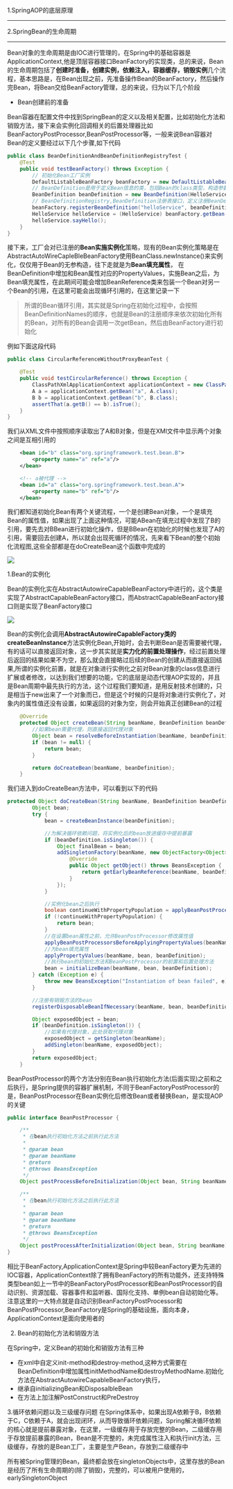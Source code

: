 
1.SpringAOP的底层原理

---

2.SpringBean的生命周期

---

Bean对象的生命周期是由IOC进行管理的，在Spring中的基础容器是ApplicationContext,他是顶层容器接口BeanFactory的实现类，总的来说，Bean的生命周期包括了**创建时准备，创建实例，依赖注入，容器缓存，销毁实例**几个流程，基本思路是，在Bean出现之前，先准备操作Bean的BeanFactory，然后操作完Bean，将Bean交给BeanFactory管理，总的来说，归为以下几个阶段

- Bean创建前的准备

Bean容器在配置文件中找到SpringBean的定义以及相关配置，比如初始化方法和销毁方法，接下来会实例化回调相关的后置处理器比如BeanFactoryPostProcessor,BeanPostProcessor等，一般来说Bean容器对Bean的定义要经过以下几个步骤,如下代码

```java
public class BeanDefinitionAndBeanDefinitionRegistryTest {
	@Test
	public void testBeanFactory() throws Exception {
		// 初始化Bean工厂实例
		DefaultListableBeanFactory beanFactory = new DefaultListableBeanFactory();
		// BeanDefinition是用于定义Bean信息的类，包括Bean的class类型，构造参数，属性等信息，每个Bean都会关联一个BeanDefinetion例
		BeanDefinition beanDefinition = new BeanDefinition(HelloService.class);
		// BeanDefinitionRegistry,BeanDefinition注册表接口，定义注册BeanDefinition的方法
		beanFactory.registerBeanDefinition("helloService", beanDefinition);
		HelloService helloService = (HelloService) beanFactory.getBean("helloService");
		helloService.sayHello();
	}
}
```

接下来，工厂会对已注册的**Bean实施实例化**策略，现有的Bean实例化策略是在AbstractAutoWireCapleBleBeanFactory使用BeanClass.newInstance()来实例化，仅仅用于Bean的无参构造，往下走就是为**Bean填充属性**， 在BeanDefinition中增加和Bean属性对应的PropertyValues，实施Bean之后，为Bean填充属性，在此期间可能会增加BeanReference类来包装一个Bean对另一个Bean的引用，在这里可能会出现循环引用的，在这里记录一下

> 所谓的Bean循环引用，其实就是Spring在初始化过程中，会按照BeanDefinitionNames的顺序，也就是Bean的注册顺序来依次初始化所有的Bean，对所有的Bean会调用一次getBean，然后由BeanFactory进行初始化

例如下面这段代码
```java
public class CircularReferenceWithoutProxyBeanTest {

	@Test
	public void testCircularReference() throws Exception {
		ClassPathXmlApplicationContext applicationContext = new ClassPathXmlApplicationContext("classpath:circular-reference-without-proxy-bean.xml");
		A a = applicationContext.getBean("a", A.class);
		B b = applicationContext.getBean("b", B.class);
		assertThat(a.getB() == b).isTrue();
	}
}
```
我们从XML文件中按照顺序读取出了A和B对象，但是在XMl文件中显示两个对象之间是互相引用的
```xml
    <bean id="b" class="org.springframework.test.bean.B">
        <property name="a" ref="a"/>
    </bean>

    <!-- a被代理 -->
    <bean id="a" class="org.springframework.test.bean.A">
        <property name="b" ref="b"/>
    </bean>
```
我们都知道初始化Bean有两个关键流程，一个是创建Bean对象，一个是填充Bean的属性值，如果出现了上面这种情况，可能ABean在填充过程中发现了B的引用，要先去对BBean进行初始化操作，但是BBean在初始化的时候也发现了A的引用，需要回去创建A，所以就会出现死循环的情况，先来看下Bean的整个初始化流程图,这些全部都是在doCreateBean这个函数中完成的

![](https://p3-juejin.byteimg.com/tos-cn-i-k3u1fbpfcp/5a4df85e9968403bbe5c9200fe7e1bd4~tplv-k3u1fbpfcp-zoom-in-crop-mark:1304:0:0:0.awebp)

1.Bean的实例化

Bean的实例化实在AbstractAutowireCapableBeanFactory中进行的，这个类是实现了AbstractCapableBeanFactory接口，而AbstractCapableBeanFactory接口则是实现了BeanFactory接口

![](https://github.com/DerekYRC/mini-spring/raw/main/assets/bean-definition-and-bean-definition-registry.png)

Bean的实例化会调用**AbstractAutowireCapableFactory类的createBeanInstance**方法实例化Bean,开始时，会去判断Bean是否需要被代理，有的话可以直接返回对象，这一步其实就是**实力化的前置处理操作**，经过前置处理后返回的结果如果不为空，那么就会直接略过后续的Bean的创建从而直接返回结果,所谓的实例化前置，就是在对象进行实例化之前对Bean对象的class信息进行扩展或者修改，以达到我们想要的功能，它的底层是动态代理AOP实现的，并且是Bean周期中最先执行的方法，这个过程我们要知道，是用反射技术创建的，只是相当于new出来了一个对象而已，但是这个时候的只是将对象进行实例化了，对象内的属性值还没有设置，如果返回的对象为空，则会开始真正创建Bean的过程

```java
	@Override
	protected Object createBean(String beanName, BeanDefinition beanDefinition) throws BeansException {
		//如果bean需要代理，则直接返回代理对象
		Object bean = resolveBeforeInstantiation(beanName, beanDefinition);
		if (bean != null) {
			return bean;
		}

		return doCreateBean(beanName, beanDefinition);
	}
```
我们进入到doCreateBean方法中，可以看到以下的代码

```java
protected Object doCreateBean(String beanName, BeanDefinition beanDefinition) {
		Object bean;
		try {
			bean = createBeanInstance(beanDefinition);

			//为解决循环依赖问题，将实例化后的bean放进缓存中提前暴露
			if (beanDefinition.isSingleton()) {
				Object finalBean = bean;
				addSingletonFactory(beanName, new ObjectFactory<Object>() {
					@Override
					public Object getObject() throws BeansException {
						return getEarlyBeanReference(beanName, beanDefinition, finalBean);
					}
				});
			}

			//实例化bean之后执行
			boolean continueWithPropertyPopulation = applyBeanPostProcessorsAfterInstantiation(beanName, bean);
			if (!continueWithPropertyPopulation) {
				return bean;
			}
			//在设置bean属性之前，允许BeanPostProcessor修改属性值
			applyBeanPostProcessorsBeforeApplyingPropertyValues(beanName, bean, beanDefinition);
			//为bean填充属性
			applyPropertyValues(beanName, bean, beanDefinition);
			//执行bean的初始化方法和BeanPostProcessor的前置和后置处理方法
			bean = initializeBean(beanName, bean, beanDefinition);
		} catch (Exception e) {
			throw new BeansException("Instantiation of bean failed", e);
		}

		//注册有销毁方法的bean
		registerDisposableBeanIfNecessary(beanName, bean, beanDefinition);

		Object exposedObject = bean;
		if (beanDefinition.isSingleton()) {
			//如果有代理对象，此处获取代理对象
			exposedObject = getSingleton(beanName);
			addSingleton(beanName, exposedObject);
		}
		return exposedObject;
	}
```

BeanPostProcessor的两个方法分别在Bean执行初始化方法(后面实现)之前和之后执行，是Spring提供的容器扩展机制，不同于BeanFactoryPostProcessor的是，BeanPostProcessor在Bean实例化后修改Bean或者替换Bean，是实现AOP的关键

```java
public interface BeanPostProcessor {

	/**
	 * 在bean执行初始化方法之前执行此方法
	 *
	 * @param bean
	 * @param beanName
	 * @return
	 * @throws BeansException
	 */
	Object postProcessBeforeInitialization(Object bean, String beanName) throws BeansException;

	/**
	 * 在bean执行初始化方法之后执行此方法
	 *
	 * @param bean
	 * @param beanName
	 * @return
	 * @throws BeansException
	 */
	Object postProcessAfterInitialization(Object bean, String beanName) throws BeansException;
}

```

相比于BeanFactory,ApplicationContext是Spring中较BeanFactory更为先进的IOC容器，ApplicationContext除了拥有BeanFactory的所有功能外，还支持特殊类型bean如上一节中的BeanFactoryPostProcessor和BeanPostProcessor的自动识别、资源加载、容器事件和监听器、国际化支持、单例bean自动初始化等。注意这里的一大特点就是自动识别BeanFactoryPostProcessor和BeanPostProcessor,BeanFactory是Spring的基础设施，面向本身，ApplicationContext是面向使用者的

2. Bean的初始化方法和销毁方法

在Spring中，定义Bean的初始化和销毁方法有三种
* 在xml中自定义init-method和destroy-method,这种方式需要在BeanDefinition中增加属性initMethodName和destroyMethodName.初始化方法在AbstractAutowireCapableBeanFactory执行，
* 继承自initializingBean和DisposalbleBean
* 在方法上加注解PostConstruct和PreDestroy

3.循环依赖问题以及三级缓存问题
在Spring体系中，如果出现A依赖于B，B依赖于C，C依赖于A，就会出现闭环，从而导致循环依赖问题，Spring解决循环依赖的核心就是提前暴露对象，在这里，一级缓存用于存放完整的Bean，二级缓存用于存放提前暴露的Bean，Bean是不完整的，未完成属性注入和执行init方法，三级缓存，存放的是Bean工厂，主要是生产Bean，存放到二级缓存中

所有被Spring管理的Bean，最终都会放在singletonObjects中，这里存放的Bean是经历了所有生命周期的(除了销毁)，完整的，可以被用户使用的，earlySingletonObject

	
	
